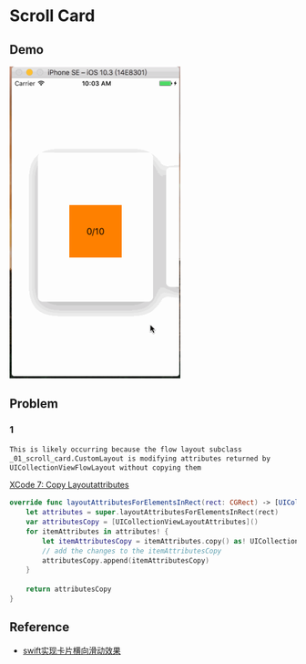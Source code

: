 # Scroll Card

## Demo

<img src="./001-demo.gif" alt="Scroll Card - demo" width="300" />

## Problem
### 1
```
This is likely occurring because the flow layout subclass _01_scroll_card.CustomLayout is modifying attributes returned by UICollectionViewFlowLayout without copying them
```

[XCode 7: Copy Layoutattributes](https://stackoverflow.com/questions/32720358/xcode-7-copy-layoutattributes)

```Swift
override func layoutAttributesForElementsInRect(rect: CGRect) -> [UICollectionViewLayoutAttributes]? {
    let attributes = super.layoutAttributesForElementsInRect(rect)
    var attributesCopy = [UICollectionViewLayoutAttributes]()
    for itemAttributes in attributes! {
        let itemAttributesCopy = itemAttributes.copy() as! UICollectionViewLayoutAttributes
        // add the changes to the itemAttributesCopy                       
        attributesCopy.append(itemAttributesCopy)
    }

    return attributesCopy
}
```

## Reference

- [swift实现卡片横向滑动效果](http://www.jianshu.com/p/0f31f0d64870)
